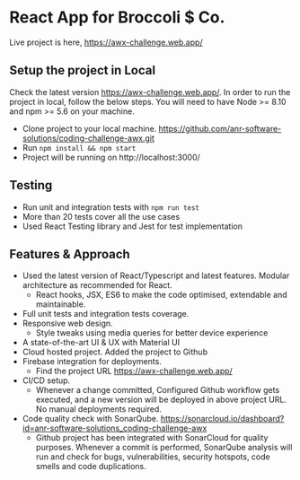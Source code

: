 # React App for Broccoli $ Co.

Live project is here, https://awx-challenge.web.app/

## Setup the project in Local

Check the latest version https://awx-challenge.web.app/. In order to run the project in local, follow the below steps. You will need to have Node >= 8.10 and npm >= 5.6 on your machine.

- Clone project to your local machine. https://github.com/anr-software-solutions/coding-challenge-awx.git
- Run `npm install && npm start`
- Project will be running on http://localhost:3000/

## Testing

- Run unit and integration tests with `npm run test`
- More than 20 tests cover all the use cases
- Used React Testing library and Jest for test implementation

## Features & Approach

- Used the latest version of React/Typescript and latest features. Modular architecture as recommended for React.
    - React hooks, JSX, ES6 to make the code optimised, extendable and maintainable.
- Full unit tests and integration tests coverage.
- Responsive web design.
   - Style tweaks using media queries for better device experience
- A state-of-the-art UI & UX with Material UI
- Cloud hosted project. Added the project to Github
- Firebase integration for deployments.
    - Find the project URL https://awx-challenge.web.app/
- CI/CD setup.
    - Whenever a change committed, Configured Github workflow gets executed, and a new version will be deployed in above project URL. No manual deployments required.
- Code quality check with SonarQube. https://sonarcloud.io/dashboard?id=anr-software-solutions_coding-challenge-awx
    - Github project has been integrated with SonarCloud for quality purposes. Whenever a commit is performed, SonarQube analysis will run and check for bugs, vulnerabilities, security hotspots, code smells and code duplications.
